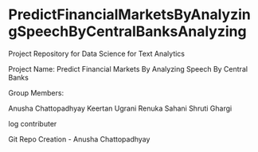 # PredictFinancialMarketsByAnalyzingSpeechByCentralBanksAnalyzing

Project Repository for Data Science for Text Analytics 

Project Name: Predict Financial Markets By Analyzing Speech By Central Banks

Group Members:

Anusha Chattopadhyay
Keertan Ugrani
Renuka Sahani
Shruti Ghargi



log contributer

Git Repo Creation - Anusha Chattopadhyay
